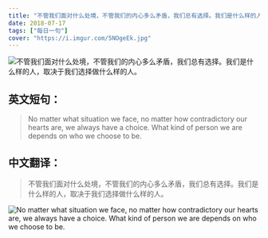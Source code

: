 ```yaml
---
title: "不管我们面对什么处境，不管我们的内心多么矛盾，我们总有选择。我们是什么样的人，取决于我们选择做什么样的人。"
date: 2018-07-17
tags: ["每日一句"]
cover: "https://i.imgur.com/5NOgeEk.jpg"
---
```


![不管我们面对什么处境，不管我们的内心多么矛盾，我们总有选择。我们是什么样的人，取决于我们选择做什么样的人。](https://i.imgur.com/1TvoQkH.jpg)

## 英文短句：
> No matter what situation we face, no matter how contradictory our hearts are, we always have a choice. What kind of person we are depends on who we choose to be.

<!--more-->

## 中文翻译：
> 不管我们面对什么处境，不管我们的内心多么矛盾，我们总有选择。我们是什么样的人，取决于我们选择做什么样的人。

![No matter what situation we face, no matter how contradictory our hearts are, we always have a choice. What kind of person we are depends on who we choose to be.](https://i.imgur.com/KK5pMAU.jpg)

